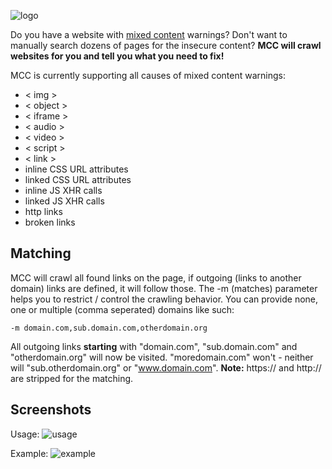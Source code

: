 ![logo](https://i.imgur.com/sYVZyXi.png)

Do you have a website with [mixed content](https://developers.google.com/web/fundamentals/security/prevent-mixed-content/what-is-mixed-content) warnings? Don't want to manually search dozens of pages for the insecure content?
**MCC will crawl websites for you and tell you what you need to fix!**

MCC is currently supporting all causes of mixed content warnings:
* < img >
* < object >
* < iframe >
* < audio >
* < video >
* < script >
* < link >
* inline CSS URL attributes
* linked CSS URL attributes
* inline JS XHR calls
* linked JS XHR calls
* http links
* broken links

## Matching
MCC will crawl all found links on the page, if outgoing (links to another domain) links are defined, it will follow those. 
The -m (matches) parameter helps you to restrict / control the crawling behavior.
You can provide none, one or multiple (comma seperated) domains like such:

` -m domain.com,sub.domain.com,otherdomain.org `

All outgoing links **starting** with "domain.com", "sub.domain.com" and "otherdomain.org" will now be visited. "moredomain.com" won't - neither will "sub.otherdomain.org" or "www.domain.com". **Note:** https:// and http:// are stripped for the matching. 


## Screenshots
Usage:
![usage](https://i.imgur.com/Cw2TELj.png)

Example:
![example](https://i.imgur.com/6PD28EE.png)

